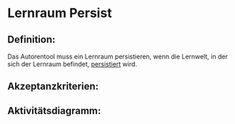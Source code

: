 # Lernraum Persist

## Definition:

Das Autorentool muss ein Lernraum persistieren, wenn die Lernwelt, in der sich der Lernraum befindet, [persistiert](ASE6.md) wird.

## Akzeptanzkriterien:

## Aktivitätsdiagramm:


